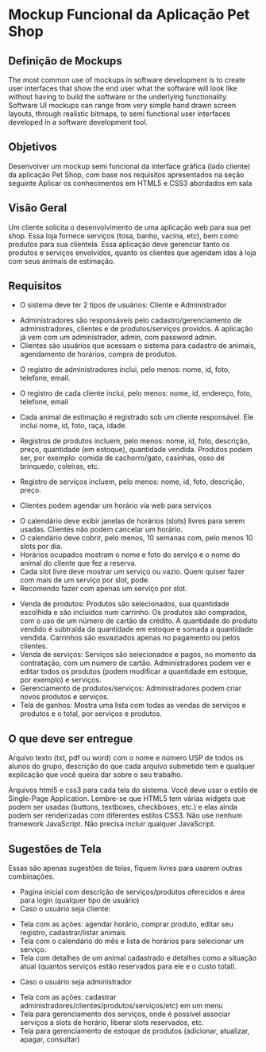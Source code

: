 # Mockup Funcional da Aplicação Pet Shop

## Definição de Mockups

The most common use of mockups in software development is to create user interfaces that show the end user what the software will look like without having to build the software or the underlying functionality. Software UI mockups can range from very simple hand drawn screen layouts, through realistic bitmaps, to semi functional user interfaces developed in a software development tool.

## Objetivos

Desenvolver um mockup semi funcional da interface gráfica (lado cliente) da aplicação Pet Shop, com base nos requisitos apresentados na seção seguinte
Aplicar os conhecimentos em HTML5 e CSS3 abordados em sala

## Visão Geral

Um cliente solicita o desenvolvimento de uma aplicação web para sua pet shop. Essa loja fornece serviços (tosa, banho, vacina, etc), bem como produtos para sua clientela. Essa aplicação deve gerenciar tanto os produtos e serviços envolvidos, quanto os clientes que agendam idas à loja com seus animais de estimação.

## Requisitos

* O sistema deve ter 2 tipos de usuários: Cliente e Administrador
 + Administradores são responsáveis pelo cadastro/gerenciamento de administradores, clientes e de produtos/serviços providos. A aplicação já vem com um administrador, admin, com password admin.
 + Clientes são usuários que acessam o sistema para cadastro de animais, agendamento de horários, compra de produtos.

* O registro de administradores inclui, pelo menos: nome, id, foto, telefone, email.

* O registro de cada cliente inclui, pelo menos: nome, id, endereço, foto, telefone, email

* Cada animal de estimação é registrado sob um cliente responsável. Ele inclui nome, id, foto, raça, idade.

* Registros de produtos incluem, pelo menos: nome, id, foto, descrição, preço, quantidade (em estoque), quantidade vendida. Produtos podem ser, por exemplo: comida de cachorro/gato, casinhas, osso de brinquedo, coleiras, etc.

* Registro de serviços incluem, pelo menos: nome, id, foto, descrição, preço.

* Clientes podem agendar um horário via web para serviços
 + O calendário deve exibir janelas de horários (slots) livres para serem usadas. Clientes não podem cancelar um horário.
 + O calendário deve cobrir, pelo menos, 10 semanas com, pelo menos 10 slots por dia.
 + Horários ocupados mostram o nome e foto do serviço e o nome do animal do cliente que fez a reserva.
 + Cada slot livre deve mostrar um serviço ou vazio. Quem quiser fazer com mais de um serviço por slot, pode.
 + Recomendo fazer com apenas um serviço por slot.

* Venda de produtos: Produtos são selecionados, sua quantidade escolhida e são incluídos num carrinho. Os produtos são comprados, com o uso de um número de cartão de crédito. A quantidade do produto vendido é subtraída da quantidade em estoque e somada a quantidade vendida. Carrinhos são esvaziados apenas no pagamento ou pelos clientes.
* Venda de serviços: Serviços são selecionados e pagos, no momento da contratação, com um número de cartão.  Administradores podem ver e editar todos os produtos (podem modificar a quantidade em estoque, por exemplo) e serviços.
* Gerenciamento de produtos/serviços: Administradores podem criar novos produtos e serviços.
* Tela de ganhos: Mostra uma lista com todas as vendas de serviços e produtos e o total, por serviços e produtos.

## O que deve ser entregue

Arquivo texto (txt, pdf ou word) com o nome e número USP de todos os alunos do grupo, descrição do que cada arquivo submetido tem e qualquer explicação que você queira dar sobre o seu trabalho.

Arquivos html5 e css3 para cada tela do sistema. Você deve usar o estilo de Single-Page Application. Lembre-se que HTML5 tem várias widgets que podem ser usadas (buttons, textboxes, checkboxes, etc.) e elas ainda podem ser renderizadas com diferentes estilos CSS3. Não use nenhum framework JavaScript. Não precisa incluir qualquer JavaScript.

## Sugestões de Tela

Essas são apenas sugestões de telas, fiquem livres para usarem outras combinações.

* Pagina inicial com descrição de serviços/produtos oferecidos e área para login (qualquer tipo de usuário)
* Caso o usuário seja cliente:
 + Tela com as ações: agendar horário, comprar produto, editar seu registro, cadastrar/listar animais
 + Tela com o calendário do mês e lista de horários para selecionar um serviço.
 + Tela com detalhes de um animal cadastrado e detalhes como a situação atual (quantos serviços estão reservados para ele e o custo total).

* Caso o usuário seja administrador
 + Tela com as ações: cadastrar administradores/clientes/produtos/serviços/etc) em um menu
 + Tela para gerenciamento dos serviços, onde é possível associar serviços a slots de horário, liberar slots reservados, etc.
 + Tela para gerenciamento de estoque de produtos (adicionar, atualizar, apagar, consultar)
